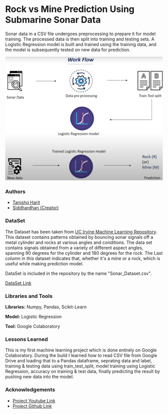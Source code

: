 # Rock vs Mine Prediction Using Submarine Sonar Data

Sonar data in a CSV file undergoes preprocessing to prepare it for model training. The processed data is then split into training and testing sets. A Logistic Regression model is built and trained using the training data, and the model is subsequently tested on new data for prediction.

![Workflow Diagram](https://github.com/tanishqharit/Rock_vs_Mine_Prediction/blob/main/Work_Flow.png)

### Authors

- [Tanishq Harit](https://github.com/tanishqharit)
- [Siddhardhan (Creator)](https://github.com/siddhardhan23)


### DataSet

The Dataset has been taken from [UC Irvine Machine Learning Repository](https://archive.ics.uci.edu). This dataset contains patterns obtained by bouncing sonar signals off a metal cylinder and rocks at various angles and conditions. The data set contains signals obtained from a variety of different aspect angles, spanning 90 degrees for the cylinder and 180 degrees for the rock. The Last column in this dataset indicates that, whether it's a mine or a rock, which is useful while making prediction model.

DataSet is included in the repository by the name "Sonar_Dataset.csv".

[DataSet Link](https://archive.ics.uci.edu/dataset/151/connectionist+bench+sonar+mines+vs+rocks)

### Libraries and Tools

**Libraries:** Numpy, Pandas, Scikit-Learn

**Model:** Logistic Regression

**Tool:** Google Colaboratory


### Lessons Learned

This is my first machine learning project which is done entirely on Google Colaboratory. During the build I learned how to read CSV file from Google Drive and loading that to a Pandas dataframe, seprating data and label, training & testing data using train_test_split, model training using Logistic Regression, accuracy on training & test data, finally predicting the result by pushing new data into the model.


### Acknowledgements

- [Project Youtube Link](https://www.youtube.com/watch?v=fiz1ORTBGpY)
- [Project Github Link](https://github.com/siddhardhan23/Complete-Machine-Learning-Course-Part-1/blob/main/ML%20Use%20Case%201.%20Rock_vs_Mine_Prediction.ipynb)
